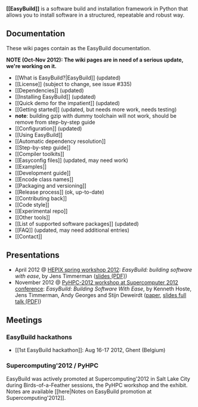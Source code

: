 **[[EasyBuild]]** is a software build and installation framework in Python that allows you to install software in a structured, repeatable and robust way.

## Documentation

These wiki pages contain as the EasyBuild documentation.

**NOTE (Oct-Nov 2012): The wiki pages are in need of a serious update, we're working on it.**

* [[What is EasyBuild?|EasyBuild]] (updated)
* [[License]] (subject to change, see issue #335)
* [[Dependencies]] (updated)
* [[Installing EasyBuild]] (updated)
* [[Quick demo for the impatient]] (updated)
* [[Getting started]] (updated, but needs more work, needs testing)
 * **note**: building gzip with dummy toolchain will not work, should be remove from step-by-step guide
 * [[Configuration]] (updated)
* [[Using EasyBuild]]
 * [[Automatic dependency resolution]]
* [[Step-by-step guide]]
* [[Compiler toolkits]]
* [[Easyconfig files]] (updated, may need work)
 * [[Examples]]
* [[Development guide]]
 * [[Encode class names]]
 * [[Packaging and versioning]]
 * [[Release process]] (ok, up-to-date)
* [[Contributing back]]
 * [[Code style]]
 * [[Experimental repo]]
* [[Other tools]]
* [[List of supported software packages]] (updated)
* [[FAQ]] (updated, may need additional entries)
* [[Contact]]

## Presentations

* April 2012 @ [HEPIX spring workshop 2012](https://indico.cern.ch/contributionDisplay.py?sessionId=3&contribId=39&confId=160737): _EasyBuild: building software with ease_, by Jens Timmerman ([slides (PDF)](http://hpc.ugent.be/easybuild/easybuild_hepix_spring_2012.pdf))
* November 2012 @ [PyHPC-2012 workshop at Supercomputer 2012 conference](http://sc12.supercomputing.org/schedule/event_detail.php?evid=wksp118): _EasyBuild: Building Software With Ease_, by Kenneth Hoste, Jens Timmerman, Andy Georges and Stijn Deweirdt ([paper](http://hpcugent.github.com/easybuild/files/easybuild-PyHPC-SC12_paper.pdf), [slides full talk (PDF)](http://hpcugent.github.com/easybuild/files/easybuild-PyHPC-SC12_slides.pdf))

## Meetings

### EasyBuild hackathons

* [[1st EasyBuild hackathon]]: Aug 16-17 2012, Ghent (Belgium)

### Supercomputing'2012 / PyHPC

EasyBuild was actively promoted at Supercomputing'2012 in Salt Lake City during Birds-of-a-Feather sessions, the PyHPC workshop and the exhibit. Notes are available [[here|Notes on EasyBuild promotion at Supercomputing'2012]].